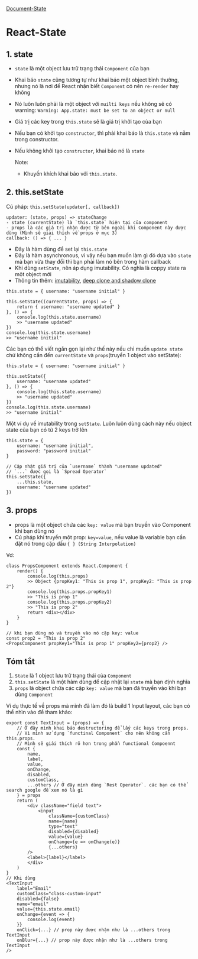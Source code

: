 [Document-State](https://reactjs.org/docs/react-component.html#state)

# React-State

## 1. state 
- `state` là một object lưu trữ trạng thái `Component` của bạn
- Khai báo `state` cũng tương tự như khai báo một  object bình thường, nhưng nó là nơi để React nhận biết `Component` có nên `re-render` hay không
- Nó luôn luôn phải là một object với `muilti keys` nếu không sẽ có warning: `Warning: App.state: must be set to an object or null`
- Giá trị các key trong `this.state` sẽ là giá trị khởi tạo của bạn
- Nếu bạn có khởi tạo `constructor`, thì phải khai báo là `this.state` và nằm trong constructor.
- Nếu không khởi tạo `constructor`, khai báo nó là `state`
    
    Note:
        
    - Khuyến khích khai báo với `this.state`.

## 2. this.setState
Cú pháp: `this.setState(updater[, callback])`
```
updater: (state, props) => stateChange
- state (currentState) là `this.state` hiện tại của component
- props là các giá trị nhận được từ bên ngoài khi Component này được dùng (Mình sẽ giải thích về props ở mục 3)
callback: () => { ... }
```
- Đây là hàm dùng để set lại `this.state`
- Đây là hàm asynchronous, vì vậy nếu bạn muốn làm gì đó dựa vào `state` mà bạn vừa thay đổi thì bạn phải làm nó bên trong hàm callback
- Khi dùng `setState`, nên áp dụng imutability. Có nghĩa là coppy state ra một object mới
- Thông tin thêm: [imutability](https://viblo.asia/p/immutability-va-immutablejs-trong-reactjs-m68Z0OrdKkG), [deep clone and shadow clone](https://viblo.asia/p/su-khac-nhau-giua-deep-copy-va-shallow-copy-trong-javascript-4dbZN3qylYM)

```
this.state = { username: "username initial" }

this.setState((currentState, props) => {
    return { username: "username updated" }
}, () => {
    console.log(this.state.username)
    >> "username updated"
})
console.log(this.state.username)
>> "username initial"
```
Các bạn có thể viết ngắn gọn lại như thế này nếu chỉ muốn `update state` chứ không cần đến `currentState` và `props`(truyền 1 object vào setState):
```
this.state = { username: "username initial" }

this.setState({ 
    username: "username updated" 
}, () => {
    console.log(this.state.username)
    >> "username updated"
})
console.log(this.state.username)
>> "username initial"
```

Một ví dụ về imutability trong `setState`.
Luôn luôn dùng cách này nếu object state của bạn có từ 2 keys trở lên
```
this.state = { 
    username: "username initial",
    password: "password initial"
}

// Cập nhật giá trị của `username` thành "username updated"
// `...` được gọi là `Spread Operator`
this.setState({
    ...this.state,
    username: "username updated"
})
```

## 3. props
- props là một object chứa các `key: value` mà bạn truyền vào Component khi bạn dùng nó
- Cú pháp khi truyền một prop: `key=value`, nếu value là variable bạn cần đặt nó trong cặp dấu `{ } (String Interpolation)`

Vd:
```
class PropsComponent extends React.Component {
    render() {
        console.log(this.props)
        >> Object {propKey1: "This is prop 1", propKey2: "This is prop 2"}
        console.log(this.props.propKey1)
        >> "This is prop 1"
        console.log(this.props.propKey2)
        >> "This is prop 2"
        return <div></div>
    }
}

// khi bạn dùng nó và truyền vào nó cặp key: value
const prop2 = "This is prop 2"
<PropsComponent propKey1="This is prop 1" propKey2={prop2} />
```

## Tóm tắt
1. `State` là 1 object lưu trữ trạng thái của `Component`
2. `this.setState` là một hàm dùng để cập nhật lại `state` mà bạn định nghĩa
3. `props` là object chứa các cặp `key: value` mà bạn đã truyền vào khi bạn dùng `Component`

Ví dụ thực tế về props mà mình đã làm đó là build 1 Input layout, các bạn có thể nhìn vào để tham khảo:
```
export const TextInput = (props) => {
    // Ở đây mình khai báo destructoring để lấy các keys trong props.
    // Vì mình sử dụng `functinal Component` cho nên không cần this.props. 
    // Mình sẽ giải thích rõ hơn trong phần functional Compoennt    
    const { 
        name,
        label,
        value,
        onChange,
        disabled,
        customClass,
        ...others // Ở đây mình dùng `Rest Operator`. các bạn có thể search google để xem nó là gì
    } = props
    return (
        <div className="field text">
            <input 
                className={customClass}
                name={name}
                type="text"
                disabled={disabled}
                value={value}
                onChange={e => onChange(e)}
                {...others}
        />
        <label>{label}</label>
        </div>
    )
}
// Khi dùng
<TextInput
    label="Email"
    customClass="class-custom-input"
    disabled={false}
    name="email"
    value={this.state.email}
    onChange={event => {
        console.log(event)
    }}
    onClick={...} // prop này được nhận như là ...others trong TextInput
    onBlur={...} // prop này được nhận như là ...others trong TextInput
/>
```
